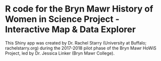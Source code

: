 # R code for the Bryn Mawr History of Women in Science Project - Interactive Map &amp; Data Explorer

This Shiny app was created by Dr. Rachel Starry (University at Buffalo; rachelstarry.org) during the 2017-2018 pilot phase of the Bryn Mawr HoWiS Project, led by Dr. Jessica Linker (Bryn Mawr College).
